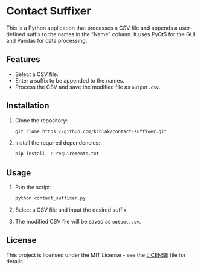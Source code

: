 # Contact Suffixer

This is a Python application that processes a CSV file and appends a user-defined suffix to the names in the "Name" column. It uses PyQt5 for the GUI and Pandas for data processing.

## Features

- Select a CSV file.
- Enter a suffix to be appended to the names.
- Process the CSV and save the modified file as `output.csv`.

## Installation

1. Clone the repository:
    ```bash
    git clone https://github.com/kcblak/contact-suffixer.git
    ```

2. Install the required dependencies:
    ```bash
    pip install -r requirements.txt
    ```

## Usage

1. Run the script:
    ```bash
    python contact_suffixer.py
    ```

2. Select a CSV file and input the desired suffix.
3. The modified CSV file will be saved as `output.csv`.

## License

This project is licensed under the MIT License - see the [LICENSE](LICENSE) file for details.
